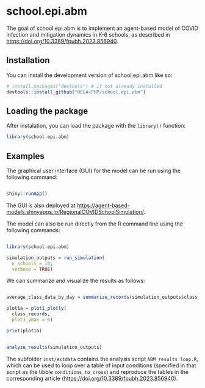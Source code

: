 
<!-- README.md is generated from README.Rmd. Please edit that file -->

# school.epi.abm

<!-- badges: start -->
<!-- badges: end -->

The goal of school.epi.abm is to implement an agent-based model of COVID
infection and mitigation dynamics in K-6 schools, as described in
<https://doi.org/10.3389/fpubh.2023.856940>.

## Installation

You can install the development version of school.epi.abm like so:

``` r
# install.packages("devtools") # if not already installed
devtools::install_github("UCLA-PHP/school.epi.abm")
```

## Loading the package

After instalation, you can load the package with the `library()`
function:

``` r
library(school.epi.abm)
```

## Examples

The graphical user interface (GUI) for the model can be run using the
following command:

``` r

shiny::runApp()
```

The GUI is also deployed at
<https://agent-based-models.shinyapps.io/RegionalCOVIDSchoolSimulation/>.

The model can also be run directly from the R command line using the
following commands:

``` r

library(school.epi.abm)

simulation_outputs = run_simulation(
  n_schools = 10,
  verbose = TRUE)
```

We can summarize and visualize the results as follows:

``` r

average_class_data_by_day = summarize_records(simulation_outputs$class_records)

plot1a = plot1_plotly(
  class_records,
  plot3_ymax = 6)

print(plot1a)
```

``` r

analyze_results(simulation_outputs)
```

The subfolder `inst/extdata` contains the analysis script
`ABM results loop.R`, which can be used to loop over a table of input
conditions (specified in that script as the tibble
`conditions_to_cross`) and reproduce the tables in the corresponding
article (<https://doi.org/10.3389/fpubh.2023.856940>).
